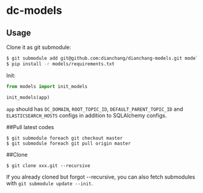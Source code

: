 # dc-models

## Usage

Clone it as git submodule:

```sh
$ git submodule add git@github.com:dianchang/dianchang-models.git models
$ pip install -r models/requirements.txt
```

Init:

```py
from models import init_models

init_models(app)
```

`app` should has `DC_DOMAIN`, `ROOT_TOPIC_ID`, `DEFAULT_PARENT_TOPIC_ID` and `ELASTICSEARCH_HOSTS` configs in addition to SQLAlchemy configs.

##Pull latest codes

```
$ git submodule foreach git checkout master
$ git submodule foreach git pull origin master
```

##Clone

```
$ git clone xxx.git --recursive
```

If you already cloned but forgot --recursive, you can also fetch submodules with `git submodule update --init`.

